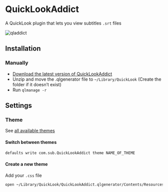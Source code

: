 # QuickLookAddict
A QuickLook plugin that lets you view subtitles `.srt` files

![qladdict](https://cloud.githubusercontent.com/assets/10502887/24962343/00414f34-1f9c-11e7-9182-e5ffd74a4b59.png)

## Installation
<!--
### Homebrew
```bash
brew cask install qladdict
```
-->
### Manually

- [Download the latest version of QuickLookAddict](https://github.com/tattali/QLAddict/releases/latest)
- Unzip and move the .qlgenerator file to `~/Library/QuickLook` (Create the folder if it doesn’t exist)
- Run `qlmanage -r`


## Settings

### Theme

See [all available themes](available-themes.md)

#### Switch between themes

```bash
defaults write com.sub.QuickLookAddict theme NAME_OF_THEME
```

#### Create a new theme

Add your `.css` file

```bash
open ~/Library/QuickLook/QuickLookAddict.qlgenerator/Contents/Resources/
```
